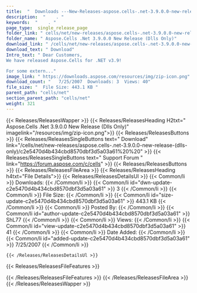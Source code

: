 ```yaml
---
title:  "  Downloads ---New-Releases-aspose.cells-.net-3.9.0.0-new-release-(dlls-only) . " 
description:  "    . " 
keywords:  "    . " 
page_type:  single_release_page
folder_link: " cells/net/new-releases/aspose.cells-.net-3.9.0.0-new-release-(dlls-only)/"
folder_name: " Aspose.Cells .Net 3.9.0.0 New Release (Dlls Only)"
download_link: " /cells/net/new-releases/aspose.cells-.net-3.9.0.0-new-release-(dlls-only)/c2e5470d4b434cbd8570dbf3d5a03a61"
download_text: " Download"
Intro_text: " Dear Customers,
We have released Aspose.Cells for .NET v3.9!

For some extern..."
image_link: " https://downloads.aspose.com/resources/img/zip-icon.png"
download_count: "   7/25/2007  Downloads: 3  Views: 40"
file_size: "  File Size: 443.1 KB "
parent_path: "cells/net"
section_parent_path: "cells/net"
weight: 321 
---
```


{{< Releases/ReleasesWapper >}}
  {{< Releases/ReleasesHeading H2txt=" Aspose.Cells .Net 3.9.0.0 New Release (Dlls Only)" imagelink="/resources/img/zip-icon.png">}}
  {{< Releases/ReleasesButtons >}}
    {{< Releases/ReleasesSingleButtons text=" Download" link="/cells/net/new-releases/aspose.cells-.net-3.9.0.0-new-release-(dlls-only)/c2e5470d4b434cbd8570dbf3d5a03a61%20%20" >}}
    {{< Releases/ReleasesSingleButtons text=" Support Forum " link="https://forum.aspose.com/c/cells" >}}
  {{< Releases/ReleasesButtons >}}
  {{< Releases/ReleasesFileArea >}}
    {{< Releases/ReleasesHeading h4txt="File Details">}}
    {{< Releases/ReleasesDetailsUl >}}
            {{< Common/li  >}} Downloads: {{< /Common/li >}} 
      {{< Common/li id="dwn-update-c2e5470d4b434cbd8570dbf3d5a03a61" >}} 3 {{< /Common/li >}} 
      {{< Common/li  >}} File Size: {{< /Common/li >}} 
      {{< Common/li id="size-update-c2e5470d4b434cbd8570dbf3d5a03a61" >}} 443.1 KB {{< /Common/li >}} 
      {{< Common/li  >}} Posted By: {{< /Common/li >}} 
      {{< Common/li id="author-update-c2e5470d4b434cbd8570dbf3d5a03a61" >}} ShL77 {{< /Common/li >}} 
      {{< Common/li  >}} Views: {{< /Common/li >}} 
      {{< Common/li id="view-update-c2e5470d4b434cbd8570dbf3d5a03a61" >}} 41 {{< /Common/li >}} 
      {{< Common/li  >}} Date Added: {{< /Common/li >}} 
      {{< Common/li id="added-update-c2e5470d4b434cbd8570dbf3d5a03a61" >}} 7/25/2007 {{< /Common/li >}} 

    {{< /Releases/ReleasesDetailsUl >}}

  {{< Releases/ReleasesFileFeatures >}}
      
  {{< /Releases/ReleasesFileFeatures >}}
 {{< /Releases/ReleasesFileArea >}}
{{< /Releases/ReleasesWapper >}}


